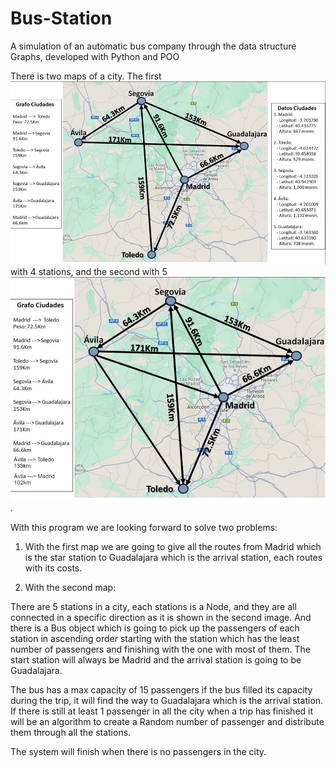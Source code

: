 # Bus-Station
A simulation of an automatic bus company through the data structure Graphs, developed with Python and POO

There is two maps of a city. The first ![img.png](img.png) with 4 stations, and the second with 5 ![img_1.png](img_1.png).

With this program we are looking forward to solve two problems:

1. With the first map we are going to give all the routes from Madrid which is the star station to Guadalajara
which is the arrival station, each routes with its costs.

2. With the second map:

There are 5 stations in a city, each stations is a Node, and they are all connected in a specific direction as it is 
shown in the second image. And there is a Bus object which is going to pick up the passengers of each station in ascending 
order starting with the station which has the least number of passengers and finishing with the one with most of them.
The start station will always be Madrid and the arrival station is going to be Guadalajara.

The bus has a max capacity of 15 passengers if the bus filled its capacity during the trip, it will find the way to 
Guadalajara which is the arrival station. If there is still at least 1 passenger in all the city when a trip has finished
it will be an algorithm to create a Random number of passenger and distribute them through all the stations.

The system will finish when there is no passengers in the city.



